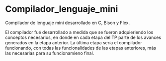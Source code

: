 # Compilador_lenguaje_mini
Compilador de lenguaje mini desarrollado en C, Bison y Flex.

El compilador fué desarrollado a medida que se fueron adquieriendo los conceptos necesarios, en donde en cada etapa del TP parte de los avances generados en la etapa anterior. La última etapa sería el compilador funcionando, con todas las funcionalidades de las etapas anteriores, más las necesarias para su funcionamieno final.
